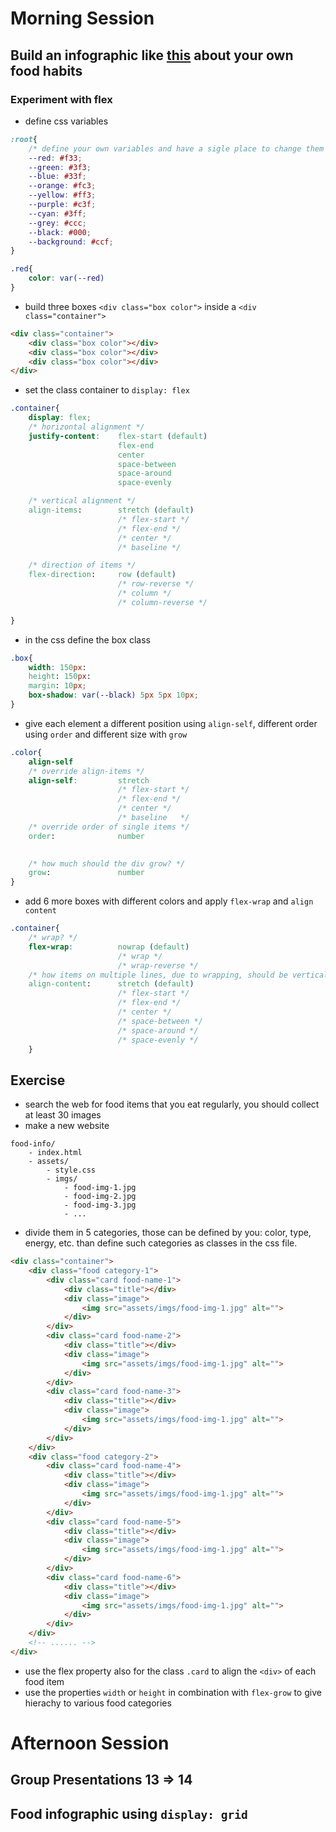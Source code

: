 # Morning Session
## Build an infographic like [this](https://www.pinterest.ch/pin/77546424806199639/) about your own food habits

### Experiment with flex
- define css variables
```css
:root{
    /* define your own variables and have a sigle place to change them */
    --red: #f33;
    --green: #3f3;
    --blue: #33f;
    --orange: #fc3;
    --yellow: #ff3;
    --purple: #c3f;
    --cyan: #3ff;
    --grey: #ccc;
    --black: #000;
    --background: #ccf;
}

.red{
    color: var(--red)
}
```
- build three boxes `<div class="box color">` inside a `<div class="container">`
```html
<div class="container">
    <div class="box color"></div>
    <div class="box color"></div>
    <div class="box color"></div>
</div>
```
- set the class container to `display: flex`
```css
.container{
    display: flex;
    /* horizontal alignment */
    justify-content:    flex-start (default)
                        flex-end
                        center
                        space-between
                        space-around
                        space-evenly

    /* vertical alignment */
    align-items:        stretch (default)
                        /* flex-start */
                        /* flex-end */
                        /* center */
                        /* baseline */

    /* direction of items */
    flex-direction:     row (default)
                        /* row-reverse */
                        /* column */
                        /* column-reverse */

}

```
- in the css define the box class
```css
.box{
    width: 150px:
    height: 150px:
    margin: 10px;
    box-shadow: var(--black) 5px 5px 10px;
}
```

- give each element a different position using `align-self`, different order using `order` and different size with `grow`
```css
.color{
    align-self
    /* override align-items */
    align-self:         stretch 
                        /* flex-start */
                        /* flex-end */
                        /* center */
                        /* baseline   */
    /* override order of single items */
    order:              number 

    
    /* how much should the div grow? */
    grow:               number
}
```
- add 6 more boxes with different colors and apply `flex-wrap` and `align content`
```css
.container{
    /* wrap? */
    flex-wrap:          nowrap (default)
                        /* wrap */
                        /* wrap-reverse */
    /* how items on multiple lines, due to wrapping, should be vertically spaced */
    align-content:      stretch (default)
                        /* flex-start */
                        /* flex-end */
                        /* center */
                        /* space-between */
                        /* space-around */
                        /* space-evenly */ 
    }
```
## Exercise
- search the web for food items that you eat regularly, you should collect at least 30 images
- make a new website
```
food-info/
    - index.html
    - assets/
        - style.css
        - imgs/
            - food-img-1.jpg
            - food-img-2.jpg
            - food-img-3.jpg
            - ...
```
- divide them in 5 categories, those can be defined by you: color, type, energy, etc. than define such categories as classes in the css file.

```html
<div class="container">
    <div class="food category-1">
        <div class="card food-name-1">
            <div class="title"></div>
            <div class="image">
                <img src="assets/imgs/food-img-1.jpg" alt="">
            </div>
        </div>
        <div class="card food-name-2">
            <div class="title"></div>
            <div class="image">
                <img src="assets/imgs/food-img-1.jpg" alt="">
            </div>
        </div>
        <div class="card food-name-3">
            <div class="title"></div>
            <div class="image">
                <img src="assets/imgs/food-img-1.jpg" alt="">
            </div>
        </div>
    </div>
    <div class="food category-2">
        <div class="card food-name-4">
            <div class="title"></div>
            <div class="image">
                <img src="assets/imgs/food-img-1.jpg" alt="">
            </div>
        </div>
        <div class="card food-name-5">
            <div class="title"></div>
            <div class="image">
                <img src="assets/imgs/food-img-1.jpg" alt="">
            </div>
        </div>
        <div class="card food-name-6">
            <div class="title"></div>
            <div class="image">
                <img src="assets/imgs/food-img-1.jpg" alt="">
            </div>
        </div>
    </div>
    <!-- ...... -->
</div>

```
- use the flex property also for the class `.card` to align the `<div>` of each food item
- use the properties `width` or `height` in combination with `flex-grow` to give hierachy to various food categories

# Afternoon Session
## Group Presentations 13 => 14
## Food infographic using `display: grid`